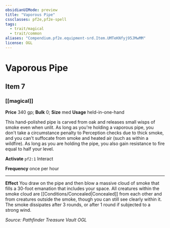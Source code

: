 ```yaml
---
obsidianUIMode: preview
title: "Vaporous Pipe"
cssclasses: pf2e,pf2e-spell
tags:
  - trait/magical
  - trait/common
aliases: "Compendium.pf2e.equipment-srd.Item.UMTeKNfyj95JMwMM"
license: OGL
---
```

# Vaporous Pipe
## Item 7
### [[magical]]


**Price** 340 gp; 
**Bulk** 0; **Size** med
**Usage** held-in-one-hand

This hand-polished pipe is carved from oak and releases small wisps of smoke even when unlit. As long as you're holding a vaporous pipe, you don't take a circumstance penalty to Perception checks due to thick smoke, and you can't suffocate from smoke and heated air (such as within a wildfire). As long as you are holding the pipe, you also gain resistance to fire equal to half your level.

**Activate** `pf2:1` Interact

**Frequency** once per hour

* * *

**Effect** You draw on the pipe and then blow a massive cloud of smoke that fills a 30-foot emanation that includes your space. All creatures within the smoke cloud are [[Conditions/Concealed|Concealed]] from each other and from creatures outside the smoke, though you can still see clearly within it. The smoke dissipates after 3 rounds, or after 1 round if subjected to a strong wind.

*Source: Pathfinder Treasure Vault*
*OGL*